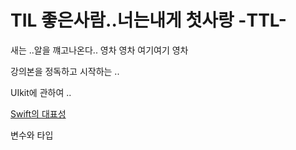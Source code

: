 # TIL 좋은사람..너는내게 첫사랑 -TTL-

새는 ..알을 꺠고나온다.. 영차 영차 여기여기 영차 

강의본을 정독하고 시작하는 .. 

UIkit에 관하여 ..

[Swift의 대표성](https://github.com/zzangzzangguy/Swiftrepresentation/blob/main/README.md)

변수와 타입
